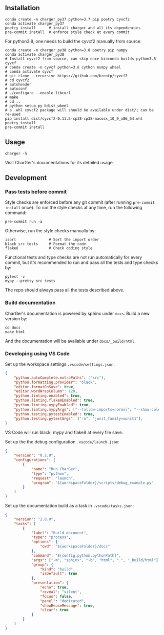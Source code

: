 ## Installation

    conda create -n charger_py37 python=3.7 pip poetry cyvcf2
    conda activate charger_py37
    poetry install      # install charger and all its dependencies
    pre-commit install  # enforce style check at every commit


For python3.8, one needs to build the cyvcf2 manually from source:

    conda create -n charger_py38 python=3.8 poetry pip numpy
    conda activate charger_py38
    # Install cyvcf2 from source, can skip once bioconda builds python3.8 cyvcf
    # conda create -n cyvcf python=3.8 cython numpy wheel
    # conda activate cyvcf
    # git clone --recursive https://github.com/brentp/cyvcf2
    # cd cyvcf2
    # autoheader
    # autoconf
    # ./configure --enable-libcurl
    # make
    # cd ..
    # python setup.py bdist_wheel
    # a .whl cyvcf2 package will should be available under dist/; can be re-used
    pip install dist/cyvcf2-0.11.5-cp38-cp38-macosx_10_9_x86_64.whl
    poetry install
    pre-commit install


## Usage

    charger -h

Visit CharGer's documentations for its detailed usage.


## Development

### Pass tests before commit
Style checks are enforced before any git commit (after running `pre-commit install` once).
To run the style checks at any time, run the following command:

    pre-commit run -a

Otherwise, run the style checks manually by:

    isort               # Sort the import order
    black src tests     # Format the code
    flake8              # Check coding style

Functional tests and type checks are not run automatically for every commit,
but it's recommended to run and pass all the tests and type checks by:

    pytest -v
    mypy --pretty src tests

The repo should always pass all the tests described above.

### Build documentation
CharGer's documentation is powered by sphinx under `docs`. Build a new version by:

    cd docs
    make html

And the documentation will be available under `docs/_build/html`.


### Developing using VS Code
Set up the workspace settings `.vscode/settings.json`:

```json
{
    "python.autoComplete.extraPaths": ["src"],
    "python.formatting.provider": "black",
    "editor.formatOnSave": true,
    "editor.wordWrapColumn": 120,
    "python.linting.enabled": true,
    "python.linting.flake8Enabled": true,
    "python.linting.mypyEnabled": true,
    "python.linting.mypyArgs": ["--follow-imports=normal", "--show-column-numbers"],
    "python.testing.pytestEnabled": true,
    "python.testing.pytestArgs": ["-o", "junit_family=xunit1"],
}
```
VS Code will run black, mypy and flake8 at every file save.

Set up the the debug configuration `.vscode/launch.json`:

```json
{
    "version": "0.2.0",
    "configurations": [
        {
            "name": "Run CharGer",
            "type": "python",
            "request": "launch",
            "program": "${workspaceFolder}/scripts/debug_example.py"
        }
    ]
}
```

Set up the documentation build as a task in `.vscode/tasks.json`:

```json
{
    "version": "2.0.0",
    "tasks": [
        {
            "label": "Build document",
            "type": "process",
            "options": {
                "cwd": "${workspaceFolder}/docs"
            },
            "command": "${config:python.pythonPath}",
            "args": ["-m", "sphinx", "-b", "html", ".", "_build/html"],
            "group": {
                "kind": "build",
                "isDefault": true
            },
            "presentation": {
                "echo": true,
                "reveal": "silent",
                "focus": false,
                "panel": "dedicated",
                "showReuseMessage": true,
                "clear": true
            }
        }
    ]
}
```
